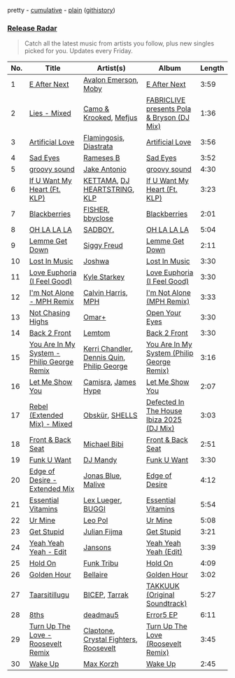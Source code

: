 pretty - [cumulative](/playlists/cumulative/Release%20Radar.md) - [plain](/playlists/plain/37i9dQZEVXbsudmxBFKW7G) ([githistory](https://github.githistory.xyz/vitokorn/spotify-playlist-archive/blob/master/playlists/plain/37i9dQZEVXbsudmxBFKW7G))
### [Release Radar](https://open.spotify.com/playlist/37i9dQZEVXbsudmxBFKW7G)

> Catch all the latest music from artists you follow, plus new singles picked for you. Updates every Friday.

| No. | Title | Artist(s) | Album | Length |
|---|---|---|---|---|
| 1 | [E After Next](https://open.spotify.com/track/1yb4K5pUkIfRZIw32ZaTvx) | [Avalon Emerson](https://open.spotify.com/artist/4yrO1N273PlTaixa4BNwBz), [Moby](https://open.spotify.com/artist/3OsRAKCvk37zwYcnzRf5XF) | [E After Next](https://open.spotify.com/album/1YNNaOiibKxllupH7pcEyU) | 3:59 |
| 2 | [Lies - Mixed](https://open.spotify.com/track/1GpHmQT4wrR1J3QWxK6OnR) | [Camo & Krooked](https://open.spotify.com/artist/2N8IPNZTiNo3nj4mreOlHU), [Mefjus](https://open.spotify.com/artist/54qqaSH6byJIb8eFWxe3Pj) | [FABRICLIVE presents Pola & Bryson (DJ Mix)](https://open.spotify.com/album/3PskBgpGpeDCsxgwXnQXXi) | 1:36 |
| 3 | [Artificial Love](https://open.spotify.com/track/3bp5qpZaIgSiCBdgZP2s49) | [Flamingosis](https://open.spotify.com/artist/75cW8FFekyCjj0mfZM1Gfb), [Diastrata](https://open.spotify.com/artist/1Z1MedqFUlxM3OHqdHK7mx) | [Artificial Love](https://open.spotify.com/album/65UpqgG3qjIrwPLVfdIg2z) | 3:56 |
| 4 | [Sad Eyes](https://open.spotify.com/track/1xD70CzJMyMD4EAVhbWVtZ) | [Rameses B](https://open.spotify.com/artist/06EfEcjc0vdvI6VNL0soIO) | [Sad Eyes](https://open.spotify.com/album/4r41Zp6OrFLbEKhOxKI3Bd) | 3:52 |
| 5 | [groovy sound](https://open.spotify.com/track/6y9ZHB5YdYkWzGTwOt7GtV) | [Jake Antonio](https://open.spotify.com/artist/5jpgPXIFQ0RzKw2IHyS8JC) | [groovy sound](https://open.spotify.com/album/3eMtNEEmPfzUohZ5M34NWf) | 4:30 |
| 6 | [If U Want My Heart (Ft. KLP)](https://open.spotify.com/track/6xLcLWmWW2Kle7zacIIT5A) | [KETTAMA](https://open.spotify.com/artist/3an9rnsXKPCAMlZgH4A0n4), [DJ HEARTSTRING](https://open.spotify.com/artist/5tcwaJBUyEdxQxvieuQxU7), [KLP](https://open.spotify.com/artist/3cWOwptrfEuGMJ2cM7ipc3) | [If U Want My Heart (Ft. KLP)](https://open.spotify.com/album/1MW85rBJDHzpDIu4rtKPez) | 3:23 |
| 7 | [Blackberries](https://open.spotify.com/track/1QDpXIgR0U7ta48CwEYBeL) | [FISHER](https://open.spotify.com/artist/1VJ0briNOlXRtJUAzoUJdt), [bbyclose](https://open.spotify.com/artist/2UNjfzEkfsdWVDwnuD6vdH) | [Blackberries](https://open.spotify.com/album/0wRizVFvSd8ASY1OSnnnID) | 2:01 |
| 8 | [OH LA LA LA](https://open.spotify.com/track/2duTqBeSitMgJhEd6liHpV) | [SADBOY.](https://open.spotify.com/artist/02BJyYGwTqLYBHG4YAl7k7) | [OH LA LA LA](https://open.spotify.com/album/289rxtnsbzwJRib8tfClMe) | 5:04 |
| 9 | [Lemme Get Down](https://open.spotify.com/track/2MBPt1MzFfKMy2RLdBmEAf) | [Siggy Freud](https://open.spotify.com/artist/7pZjmToqPVazSjSXKDoXw2) | [Lemme Get Down](https://open.spotify.com/album/3SNtRDYHo77QPO8Ct4kkbp) | 2:11 |
| 10 | [Lost In Music](https://open.spotify.com/track/7FUKSjbSp3GrEEPTmj5e5R) | [Joshwa](https://open.spotify.com/artist/1PzAgFVk9v8cxn9flrqrv5) | [Lost In Music](https://open.spotify.com/album/51da1nUSWtm7kA6JZuu6lT) | 3:30 |
| 11 | [Love Euphoria (I Feel Good)](https://open.spotify.com/track/3VpFujVyjX04qiwnvspzgM) | [Kyle Starkey](https://open.spotify.com/artist/1crvHImsszKXTJr4wsOPhe) | [Love Euphoria (I Feel Good)](https://open.spotify.com/album/73heBwV4IvI06h27Fdjevs) | 3:30 |
| 12 | [I'm Not Alone - MPH Remix](https://open.spotify.com/track/1z6pTKnrEpokcfwked9cNx) | [Calvin Harris](https://open.spotify.com/artist/7CajNmpbOovFoOoasH2HaY), [MPH](https://open.spotify.com/artist/62SCu33InHVq97VaWw3eof) | [I'm Not Alone (MPH Remix)](https://open.spotify.com/album/17Ig8wh18XZqSjxfzyXCW5) | 3:33 |
| 13 | [Not Chasing Highs](https://open.spotify.com/track/0FIsiWvMRe0XFTnwczY7A6) | [Omar+](https://open.spotify.com/artist/06HO1b1nd4kQzRakdZBTSc) | [Open Your Eyes](https://open.spotify.com/album/1S50W2WN9qp2nclzQuFaFE) | 3:30 |
| 14 | [Back 2 Front](https://open.spotify.com/track/2fUNlLJrzdX1uoK6pMwuai) | [Lemtom](https://open.spotify.com/artist/2B9xp0rpwFz5TON2ZSSKEF) | [Back 2 Front](https://open.spotify.com/album/6GyV9Uov54iX2ldS2333is) | 3:30 |
| 15 | [You Are In My System - Philip George Remix](https://open.spotify.com/track/0hIa0aOhFV9sZhtRdNcYPo) | [Kerri Chandler](https://open.spotify.com/artist/7nqpEU6DCHkNtK1bYsyS3W), [Dennis Quin](https://open.spotify.com/artist/1iaGffGcjxdzSFkwfCN2Ul), [Philip George](https://open.spotify.com/artist/0Q9slhIaEgg190iG8udYIV) | [You Are In My System (Philip George Remix)](https://open.spotify.com/album/1AQ1S6l99M7Z1ldeV1e8hY) | 3:16 |
| 16 | [Let Me Show You](https://open.spotify.com/track/54gbT3Z51KXbmeGwp2DZBC) | [Camisra](https://open.spotify.com/artist/1aHPNBPSjYv4vHc2pU37Xf), [James Hype](https://open.spotify.com/artist/43BxCL6t4c73BQnIJtry5v) | [Let Me Show You](https://open.spotify.com/album/3gJ9wr05mkqkZlR2hVF5xU) | 2:07 |
| 17 | [Rebel (Extended Mix) - Mixed](https://open.spotify.com/track/3x5ce2O4LxiL4ilHjE1Yzc) | [Obskür](https://open.spotify.com/artist/29MTNlaVntQaQiDyj8KGwx), [SHELLS](https://open.spotify.com/artist/1ZwuShKjJItDJez0aDCsxN) | [Defected In The House Ibiza 2025 (DJ Mix)](https://open.spotify.com/album/6OWwaIqKSqvl9CCBCkPwfc) | 3:03 |
| 18 | [Front & Back Seat](https://open.spotify.com/track/1KyMTc7vqMotAPD21EvzBx) | [Michael Bibi](https://open.spotify.com/artist/4cvdQRyHmkSQSakUrW2oxv) | [Front & Back Seat](https://open.spotify.com/album/3prlLKT6UH9wH4zmIhiNyG) | 2:51 |
| 19 | [Funk U Want](https://open.spotify.com/track/2aiiorAu7zLKYanYv47LjN) | [DJ Mandy](https://open.spotify.com/artist/4p2xDjEJLI7pgml2xOb3iT) | [Funk U Want](https://open.spotify.com/album/1fXkckIZDpKNPOsyK55iwu) | 3:30 |
| 20 | [Edge of Desire - Extended Mix](https://open.spotify.com/track/22SzMvhToJWZexiQ1WBT79) | [Jonas Blue](https://open.spotify.com/artist/1HBjj22wzbscIZ9sEb5dyf), [Malive](https://open.spotify.com/artist/5JsnFhU4OqgEtNXs7Sq1Vm) | [Edge of Desire](https://open.spotify.com/album/53b1lFTsC7lV3pieOFYZ9i) | 4:12 |
| 21 | [Essential Vitamins](https://open.spotify.com/track/3h4wVpNM3ZBbjVy5ALWljB) | [Lex Lueger](https://open.spotify.com/artist/3P6dNB8flJmccFjarWSfoS), [BUGGI](https://open.spotify.com/artist/4qzRa2ceT4NDBpoksdTE6y) | [Essential Vitamins](https://open.spotify.com/album/0rxEYuEEY1sBVtAnsNx3IB) | 5:54 |
| 22 | [Ur Mine](https://open.spotify.com/track/5STRVj4jjpqcCzkV7Fxc6C) | [Leo Pol](https://open.spotify.com/artist/2PBE0KQEqT34oYjjFyI9Mz) | [Ur Mine](https://open.spotify.com/album/7EJrKDCVtHJzjnpv9cAnFq) | 5:08 |
| 23 | [Get Stupid](https://open.spotify.com/track/22pC8m4kzjrMQRJXYg0usw) | [Julian Fijma](https://open.spotify.com/artist/3KEvY1XBn7ZqQcHhUoGeqy) | [Get Stupid](https://open.spotify.com/album/0xkWdnlmmsfqbFrdqlrGom) | 3:21 |
| 24 | [Yeah Yeah Yeah - Edit](https://open.spotify.com/track/2yp1kALznMhk5uVd8PdA0j) | [Jansons](https://open.spotify.com/artist/0gztzLIt9uRDJd4Jl9TSLY) | [Yeah Yeah Yeah (Edit)](https://open.spotify.com/album/5CgHBjU9PiSUruJqKbVvx8) | 3:39 |
| 25 | [Hold On](https://open.spotify.com/track/0zKGqyfegTfDT2ZwKCiSW9) | [Funk Tribu](https://open.spotify.com/artist/1vK8NnrPlBlF34LaiFX1SK) | [Hold On](https://open.spotify.com/album/1M5wUrormWAz4REo5hAwDs) | 4:09 |
| 26 | [Golden Hour](https://open.spotify.com/track/1Mwukx2jPsPsurJRN9fRYn) | [Bellaire](https://open.spotify.com/artist/6yeeXqk3RxV7l5DxmlXMnw) | [Golden Hour](https://open.spotify.com/album/7925ysUpNzHNZ1ixyBrq3Y) | 3:02 |
| 27 | [Taarsitillugu](https://open.spotify.com/track/6A7xqDyu6zLg9z5EF5W2ZN) | [BICEP](https://open.spotify.com/artist/73A3bLnfnz5BoQjb4gNCga), [Tarrak](https://open.spotify.com/artist/3FTKo3aheAF0aAxbJWyiP8) | [TAKKUUK (Original Soundtrack)](https://open.spotify.com/album/60g26elZ1WbA4abG7HvLo7) | 5:27 |
| 28 | [8ths](https://open.spotify.com/track/3oLfgPob5XKsY48VB20UZz) | [deadmau5](https://open.spotify.com/artist/2CIMQHirSU0MQqyYHq0eOx) | [Error5 EP](https://open.spotify.com/album/47LmTgQtRaRhVAUgIuVpF2) | 6:11 |
| 29 | [Turn Up The Love - Roosevelt Remix](https://open.spotify.com/track/6PoriAHnwpIM3EDFUAZNSI) | [Claptone](https://open.spotify.com/artist/4mncDFjVLUa3s025Tct3Ry), [Crystal Fighters](https://open.spotify.com/artist/75EZuo5MHV2572NRpMWotC), [Roosevelt](https://open.spotify.com/artist/4AQrqVz6BYwy29iMxcGtx7) | [Turn Up The Love (Roosevelt Remix)](https://open.spotify.com/album/71wq1IxTjclhzDx1PUlkU1) | 3:45 |
| 30 | [Wake Up](https://open.spotify.com/track/4T6kkDUqUiv7Adh9o5ImRw) | [Max Korzh](https://open.spotify.com/artist/5meD8C7oGK5yUEY2T7ZZ7W) | [Wake Up](https://open.spotify.com/album/0KIv2HwJItvjalsFzQRzf8) | 2:45 |
